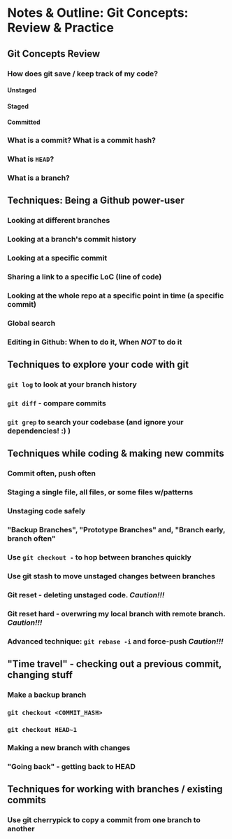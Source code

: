 # Notes & Outline: Git Concepts: Review & Practice

## Git Concepts Review

### How does git save / keep track of my code?
#### Unstaged
#### Staged
#### Committed

### What is a commit? What is a commit hash?
### What is `HEAD`?
### What is a branch?

## Techniques: Being a Github power-user

### Looking at different branches
### Looking at a branch's commit history
### Looking at a specific commit
### Sharing a link to a specific LoC (line of code)
### Looking at the whole repo at a specific point in time (a specific commit)
### Global search
### Editing in Github: When to do it, When *NOT* to do it

## Techniques to explore your code with git
### `git log` to look at your branch history
### `git diff` - compare commits
### `git grep` to search your codebase (and ignore your dependencies! :) )

## Techniques while coding & making new commits

### Commit often, push often

### Staging a single file, all files, or some files w/patterns

### Unstaging code safely

### "Backup Branches", "Prototype Branches" and, "Branch early, branch often"

### Use `git checkout -` to hop between branches quickly

### Use git stash to move unstaged changes between branches

### Git reset - deleting unstaged code. *Caution!!!*

### Git reset hard - overwring my local branch with remote branch. *Caution!!!*

### Advanced technique: `git rebase -i` and force-push *Caution!!!*

## "Time travel" - checking out a previous commit, changing stuff
### Make a backup branch
### `git checkout <COMMIT_HASH>`
### `git checkout HEAD~1`
### Making a new branch with changes
### "Going back" - getting back to HEAD

## Techniques for working with branches / existing commits

### Use git cherrypick to copy a commit from one branch to another
